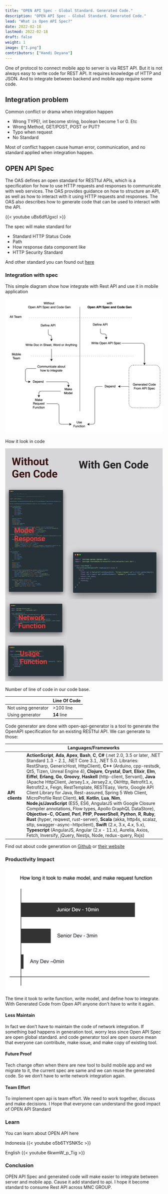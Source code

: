 ```yaml
---
title: "OPEN API Spec - Global Standard. Generated Code."
description: "OPEN API Spec - Global Standard. Generated Code."
lead: "What is Open API Spec?"
date: 2022-02-18
lastmod: 2022-02-18
draft: false
weight: 1
image: ["1.png"]
contributors: ["Handi Deyana"]
---
```



One of protocol to connect mobile app to server is via REST API. But it is not always easy to write code for REST API. It requires knowledge of HTTP and JSON. And to integrate between backend and mobile app require some code.

## Integration problem

Common conflict or drama when integration happen

- Wrong TYPE!, int become string, boolean become 1 or 0. Etc
- Wrong Method, GET/POST, POST or PUT?
- Typo when request
- No Standard

Most of conflict happen cause human error, communication, and no standard applied when integration happen.

## OPEN API Spec

The OAS defines an open standard for RESTful APIs, which is a specification for how to use HTTP requests and responses to communicate with web services. The OAS provides guidance on how to structure an API, as well as how to interact with it using HTTP requests and responses. The OAS also describes how to generate code that can be used to interact with the API.

{{< youtube uBs6dfUgxcI >}}

The spec will make standard for

- Standard HTTP Status Code
- Path
- How response data component like
- HTTP Security Standard

And other standard you can found out [here](https://spec.openapis.org/oas/latest.html)

### Integration with spec

This simple diagram show how integrate with Rest API and use it in mobile application

![diagram](1.jpeg)

How it look in code

![code](2.jpeg)

Number of line of code in our code base.

|                                  | Line Of Code                                                                                                           |
| -------------------------------- | ------------------------------------------------------------------------------------------------------------------------------------------ |
|Not using generator|>100 line|
|Using generator| **14** line |

Code generator are done with open-api-generator is a tool to generate the OpenAPI specification for an existing RESTful API. We can generate to those:

|                                  | Languages/Frameworks                                                                                                                |
| -------------------------------- | --------------------------------------------------------------------------------------------------------------------------------------------------------------------------------------------------------------------------------------------------------------------------------------------------------------------------------------------------------------------------------------------------------------------------------------------------------------------------------------------------------------------------------------------------------------------------------------------------------------------------------------------------------------------------------------------------------------------------------------------------------------------------------------------------------------------------------------------------------------------------------------------------------------------------------------------------------------------------------------------- |
| **API clients**                  | **ActionScript**, **Ada**, **Apex**, **Bash**, **C**, **C#** (.net 2.0, 3.5 or later, .NET Standard 1.3 - 2.1, .NET Core 3.1, .NET 5.0. Libraries: RestSharp, GenericHost, HttpClient), **C++** (Arduino, cpp-restsdk, Qt5, Tizen, Unreal Engine 4), **Clojure**, **Crystal**, **Dart**, **Elixir**, **Elm**, **Eiffel**, **Erlang**, **Go**, **Groovy**, **Haskell** (http-client, Servant), **Java** (Apache HttpClient, Jersey1.x, Jersey2.x, OkHttp, Retrofit1.x, Retrofit2.x, Feign, RestTemplate, RESTEasy, Vertx, Google API Client Library for Java, Rest-assured, Spring 5 Web Client, MicroProfile Rest Client), **k6**, **Kotlin**, **Lua**, **Nim**, **Node.js/JavaScript** (ES5, ES6, AngularJS with Google Closure Compiler annotations, Flow types, Apollo GraphQL DataStore), **Objective-C**, **OCaml**, **Perl**, **PHP**, **PowerShell**, **Python**, **R**, **Ruby**, **Rust** (hyper, reqwest, rust-server), **Scala** (akka, http4s, scalaz, sttp, swagger-async-httpclient), **Swift** (2.x, 3.x, 4.x, 5.x), **Typescript** (AngularJS, Angular (2.x - 11.x), Aurelia, Axios, Fetch, Inversify, jQuery, Nestjs, Node, redux-query, Rxjs) |

Find out about code generation on [Github](https://github.com/OpenAPITools/openapi-generator) or [their website](https://openapi-generator.tech/)

### Productivity Impact

![impact](3.jpeg)

The time it took to write function, write model, and define how to integrate. With Generated Code from Open API anyone don’t have to write it again.

#### Less Maintain

In fact we don’t have to maintain the code of network integration. If something bad happens in generation tool, worry less since Open API Spec are open global standard. and code generator tool are open source mean that everyone can contribute, make issue, and make copy of existing tool.

#### Future Proof

Tech change often when there are new tool to build mobile app and we migrate to it, the current spec are same and we can reuse the generated code. So we don’t have to write network integration again.

#### Team Effort

To implement open api is team effort. We need to work together, discuss and make decisions. I Hope that everyone can understand the good impact of OPEN API Standard

### Learn

You can learn about OPEN API here

Indonesia
{{< youtube o5b6TYSNK5c >}}

English
{{< youtube 6kwmW_p_Tig >}}

### Conclusion

OPEN API Spec and generated code will make easier to integrate between server and mobile app. Cause it add standard to api. I hope it become standard to consume Rest API across MNC GROUP.
